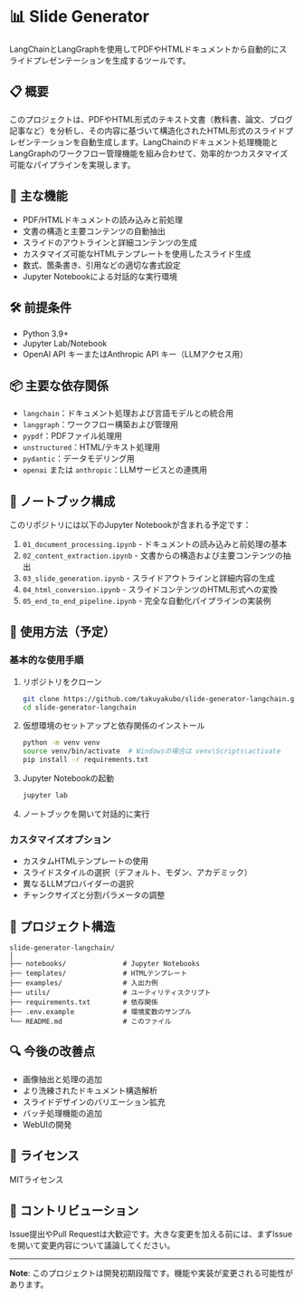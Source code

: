 # 📊 Slide Generator

LangChainとLangGraphを使用してPDFやHTMLドキュメントから自動的にスライドプレゼンテーションを生成するツールです。

## 📋 概要

このプロジェクトは、PDFやHTML形式のテキスト文書（教科書、論文、ブログ記事など）を分析し、その内容に基づいて構造化されたHTML形式のスライドプレゼンテーションを自動生成します。LangChainのドキュメント処理機能とLangGraphのワークフロー管理機能を組み合わせて、効率的かつカスタマイズ可能なパイプラインを実現します。

## 🌟 主な機能

- PDF/HTMLドキュメントの読み込みと前処理
- 文書の構造と主要コンテンツの自動抽出
- スライドのアウトラインと詳細コンテンツの生成
- カスタマイズ可能なHTMLテンプレートを使用したスライド生成
- 数式、箇条書き、引用などの適切な書式設定
- Jupyter Notebookによる対話的な実行環境

## 🛠️ 前提条件

- Python 3.9+
- Jupyter Lab/Notebook
- OpenAI API キーまたはAnthropic API キー（LLMアクセス用）

## 📦 主要な依存関係

- `langchain`：ドキュメント処理および言語モデルとの統合用
- `langgraph`：ワークフロー構築および管理用
- `pypdf`：PDFファイル処理用
- `unstructured`：HTML/テキスト処理用
- `pydantic`：データモデリング用
- `openai` または `anthropic`：LLMサービスとの連携用

## 📝 ノートブック構成

このリポジトリには以下のJupyter Notebookが含まれる予定です：

1. `01_document_processing.ipynb` - ドキュメントの読み込みと前処理の基本
2. `02_content_extraction.ipynb` - 文書からの構造および主要コンテンツの抽出
3. `03_slide_generation.ipynb` - スライドアウトラインと詳細内容の生成
4. `04_html_conversion.ipynb` - スライドコンテンツのHTML形式への変換
5. `05_end_to_end_pipeline.ipynb` - 完全な自動化パイプラインの実装例

## 🚀 使用方法（予定）

### 基本的な使用手順

1. リポジトリをクローン
   ```bash
   git clone https://github.com/takuyakubo/slide-generator-langchain.git
   cd slide-generator-langchain
   ```

2. 仮想環境のセットアップと依存関係のインストール
   ```bash
   python -m venv venv
   source venv/bin/activate  # Windowsの場合は venv\Scripts\activate
   pip install -r requirements.txt
   ```

3. Jupyter Notebookの起動
   ```bash
   jupyter lab
   ```

4. ノートブックを開いて対話的に実行

### カスタマイズオプション

- カスタムHTMLテンプレートの使用
- スライドスタイルの選択（デフォルト、モダン、アカデミック）
- 異なるLLMプロバイダーの選択
- チャンクサイズと分割パラメータの調整

## 📂 プロジェクト構造

```
slide-generator-langchain/
│
├── notebooks/              # Jupyter Notebooks
├── templates/              # HTMLテンプレート
├── examples/               # 入出力例
├── utils/                  # ユーティリティスクリプト
├── requirements.txt        # 依存関係
├── .env.example            # 環境変数のサンプル
└── README.md               # このファイル
```

## 🔍 今後の改善点

- 画像抽出と処理の追加
- より洗練されたドキュメント構造解析
- スライドデザインのバリエーション拡充
- バッチ処理機能の追加
- WebUIの開発

## 📄 ライセンス

MITライセンス

## 🤝 コントリビューション

Issue提出やPull Requestは大歓迎です。大きな変更を加える前には、まずIssueを開いて変更内容について議論してください。

---

**Note**: このプロジェクトは開発初期段階です。機能や実装が変更される可能性があります。
